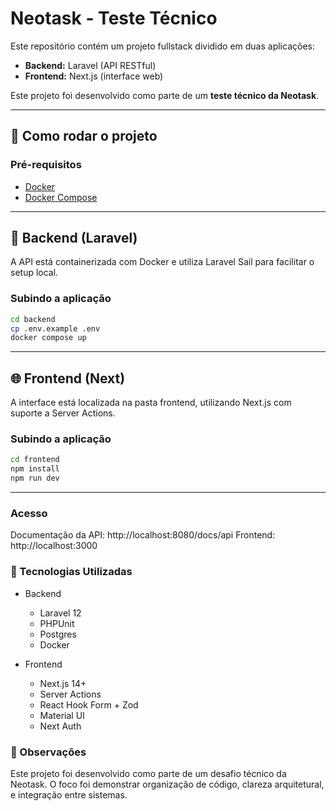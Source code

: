 # Neotask - Teste Técnico

Este repositório contém um projeto fullstack dividido em duas aplicações:

- **Backend:** Laravel (API RESTful)
- **Frontend:** Next.js (interface web)

Este projeto foi desenvolvido como parte de um **teste técnico da Neotask**.

---

## 🚀 Como rodar o projeto

### Pré-requisitos

- [Docker](https://www.docker.com/)
- [Docker Compose](https://docs.docker.com/compose/)

---

## 🔧 Backend (Laravel)

A API está containerizada com Docker e utiliza Laravel Sail para facilitar o setup local.

### Subindo a aplicação

```bash
cd backend
cp .env.example .env
docker compose up
```

---
## 🌐 Frontend (Next)

A interface está localizada na pasta frontend, utilizando Next.js com suporte a Server Actions.

### Subindo a aplicação

```bash
cd frontend
npm install
npm run dev
```
---

### Acesso
Documentação da API: http://localhost:8080/docs/api
Frontend: http://localhost:3000

### 🧪 Tecnologias Utilizadas
- Backend
  - Laravel 12
  - PHPUnit
  - Postgres
  - Docker

- Frontend
  - Next.js 14+
  - Server Actions
  - React Hook Form + Zod
  - Material UI
  - Next Auth

### 🏁 Observações
Este projeto foi desenvolvido como parte de um desafio técnico da Neotask. O foco foi demonstrar organização de código, clareza arquitetural, e integração entre sistemas.

